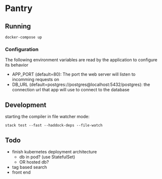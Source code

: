 # Pantry


## Running

``` shell
docker-compose up
```

### Configuration

The following environment variables are read by the application to configure
its behavior

- APP_PORT (default=80): The port the web server will listen to incomming requests on
- DB_URL (default=postgres://postgres@localhost:5432/postgres): the connection url that app will use to connect to the database

## Development

starting the compiler in file watcher mode:

``` shell
stack test --fast --haddock-deps --file-watch
```

## Todo

* finish kubernetes deployment architecture
  * db in pod? (use StatefulSet)
  * OR hosted db?
* tag based search
* front end
